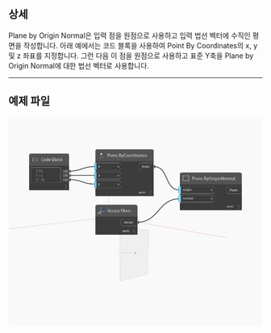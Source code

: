 ## 상세
Plane by Origin Normal은 입력 점을 원점으로 사용하고 입력 법선 벡터에 수직인 평면을 작성합니다. 아래 예에서는 코드 블록을 사용하여 Point By Coordinates의 x, y 및 z 좌표를 지정합니다. 그런 다음 이 점을 원점으로 사용하고 표준 Y축을 Plane by Origin Normal에 대한 법선 벡터로 사용합니다.
___
## 예제 파일

![ByOriginNormal](./Autodesk.DesignScript.Geometry.Plane.ByOriginNormal_img.jpg)

